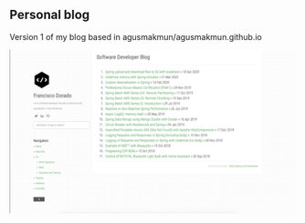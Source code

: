 ## Personal blog

Version 1 of my blog based in agusmakmun/agusmakmun.github.io

![Main](./static/img/blog-v1.png "Main")